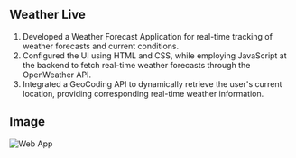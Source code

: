 ## Weather Live

1. Developed a Weather Forecast Application for real-time tracking of weather forecasts and current conditions.
2. Configured the UI using HTML and CSS, while employing JavaScript at the backend to fetch real-time weather forecasts through the OpenWeather API.
3. Integrated a GeoCoding API to dynamically retrieve the user's current location, providing corresponding real-time weather information.

## Image
![Web App](https://github.com/ChakitBhandari/Weather_Application/blob/main/assets/WEBAPP.png)
